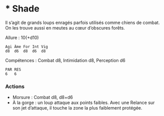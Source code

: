 # * Shade
Il s’agit de grands loups enragés parfois utilisés comme chiens de combat. On les trouve aussi en meutes au cœur d’obscures forêts.

Allure : 10(+d10)
```
Agi	Âme	For	Int	Vig
d8	d6	d8	d6	d8
```
Compétences : Combat d8, Intimidation d8, Perception d6
```
PAR	RES
6	6
```

### Actions
- Morsure : Combat d8, d8+d6
- À la gorge : un loup attaque aux points faibles. Avec une Relance sur son jet d’attaque, il touche la zone la plus faiblement protégée.
